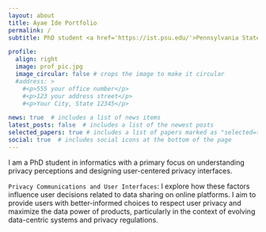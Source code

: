 ```yaml
---
layout: about
title: Ayae Ide Portfolio
permalink: /
subtitle: PhD student <a href='https://ist.psu.edu/'>Pennsylvania State University</a>

profile:
  align: right
  image: prof_pic.jpg
  image_circular: false # crops the image to make it circular
  #address: >
    #<p>555 your office number</p>
    #<p>123 your address street</p>
    #<p>Your City, State 12345</p>

news: true  # includes a list of news items
latest_posts: false  # includes a list of the newest posts
selected_papers: true # includes a list of papers marked as "selected={true}"
social: true  # includes social icons at the bottom of the page
---
```


I am a PhD student in informatics with a primary focus on understanding privacy perceptions and designing user-centered privacy interfaces.

`Privacy Communications and User Interfaces`: I explore how these factors influence user decisions related to data sharing on online platforms. I aim to provide users with better-informed choices to respect user privacy and maximize the data power of products, particularly in the context of evolving data-centric systems and privacy regulations.



